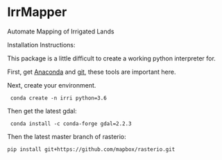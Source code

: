 # IrrMapper
Automate Mapping of Irrigated Lands

Installation Instructions:

This package is a little difficult to create a working python interpreter for.

First, get [Anaconda](anaconda.org) and [git](https://git-scm.com/), these tools
are important here.

Next, create your environment.

``` conda create -n irri python=3.6```

Then get the latest gdal:

``` conda install -c conda-forge gdal=2.2.3```

Then the latest master branch of rasterio:

```pip install git+https://github.com/mapbox/rasterio.git```

